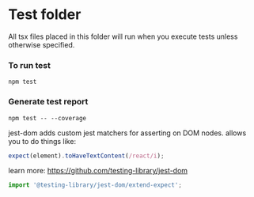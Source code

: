 # Test folder

All tsx files placed in this folder will run when you execute tests unless otherwise specified.

### To run test

```
npm test
```

### Generate test report

```
npm test -- --coverage
```

jest-dom adds custom jest matchers for asserting on DOM nodes.
allows you to do things like:

```typescript
expect(element).toHaveTextContent(/react/i);
```

learn more: https://github.com/testing-library/jest-dom

```typescript
import '@testing-library/jest-dom/extend-expect';
```
